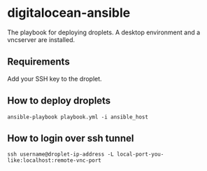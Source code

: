 # digitalocean-ansible
The playbook for deploying droplets. A desktop environment and a vncserver are installed.

## Requirements
Add your SSH key to the droplet.  

## How to deploy droplets 

```shell
ansible-playbook playbook.yml -i ansible_host
```

## How to login over ssh tunnel

```shell
ssh username@droplet-ip-address -L local-port-you-like:localhost:remote-vnc-port
```
